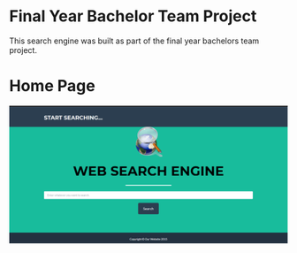 # Final Year Bachelor Team Project
This search engine was built as part of the final year bachelors team project.
# Home Page
![](https://github.com/ranjiGT/searchengine-bachelorsfinal/blob/master/Final%20Year%20project.png)
